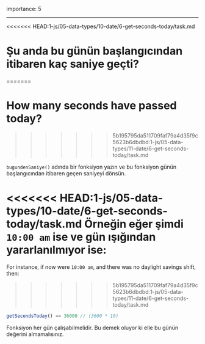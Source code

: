 importance: 5

---

<<<<<<< HEAD:1-js/05-data-types/10-date/6-get-seconds-today/task.md
# Şu anda bu günün başlangıcından itibaren kaç saniye geçti?
=======
# How many seconds have passed today?
>>>>>>> 5b195795da511709faf79a4d35f9c5623b6dbdbd:1-js/05-data-types/11-date/6-get-seconds-today/task.md

`bugundenSaniye()` adında bir fonksiyon yazın ve bu fonksiyon günün başlangıcından itibaren geçen saniyeyi dönsün.

<<<<<<< HEAD:1-js/05-data-types/10-date/6-get-seconds-today/task.md
Örneğin eğer şimdi `10:00 am` ise ve gün ışığından yararlanılmıyor ise:
=======
For instance, if now were `10:00 am`, and there was no daylight savings shift, then:
>>>>>>> 5b195795da511709faf79a4d35f9c5623b6dbdbd:1-js/05-data-types/11-date/6-get-seconds-today/task.md

```js
getSecondsToday() == 36000 // (3600 * 10)
```

Fonksiyon her gün çalışabilmelidir. Bu demek oluyor ki elle bu günün değerini almamalısınız.
